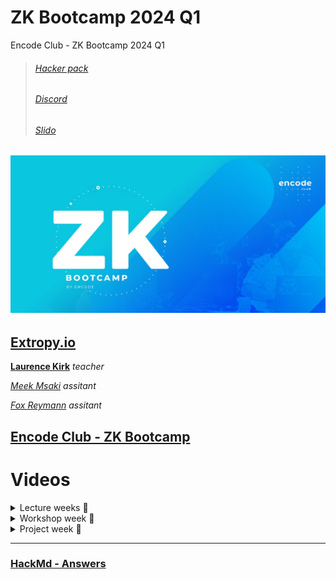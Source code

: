# ZK Bootcamp 2024 Q1

Encode Club - ZK Bootcamp 2024 Q1

> ###### [Hacker pack](https://encodeclub.notion.site/ZK-Bootcamp-Q1-2024-a9d42aad8f114a6b9b4cac4fdf128b25)
>
> ###### [Discord](https://discord.gg/encodeclub)
>
> ###### [Slido](https://app.sli.do/event/rkqwP9ciCE7QZQRop64jxX/live/questions)

## ![ZK](./img/ZK_encode_logo.jpg)

## [Extropy.io](https://www.linkedin.com/company/extropy-io-ltd/)

[**Laurence Kirk**](https://www.linkedin.com/in/extropylaurence/) _teacher_

[_Meek Msaki_](https://www.linkedin.com/in/msaki/) _assitant_

[_Fox Reymann_](https://www.linkedin.com/in/foxreymann/) _assitant_

## [Encode Club - ZK Bootcamp](https://www.encode.club/zk-bootcamp)

# Videos

<details>
<summary>Lecture weeks 🔳</summary>
<details>
<summary>First week ✔️</summary>
 
 > #### [Feb 19 - Overview / Maths & Cryptography Introduction](https://youtu.be/wMt5hwslFDg)
 >
 > #### [Feb 20 - ZKP Theory / Zokrates](https://youtu.be/HraLxOm3nA4)
 >
 > #### [Feb 21 - Use Cases of ZKPs / L2](https://youtu.be/lm2RyF-5GO8)
 >
 > #### [Feb 22 - Introduction to Starknet / Cairo](https://youtu.be/ioAkqbFzOGA)
 </details>

<details>
<summary>Second week 🔳</summary>

> #### [Feb 26 - Starknet / Rust Continued](https://youtu.be/VUQ-zteaphk)
>
> #### [Feb 27 - DeFi / Aztec]() !!
>
> #### [Feb 28 - Noir]()
>
> #### [Feb 29 - MINA]()

</details>

<details>
<summary>Third week 🔳</summary>

> #### [Mar 04 - MINA / zkApps]()
>
> #### [Mar 05 - zkEVM Solutions]()
>
> #### [Mar 05 - Risc Zero / Circom]()
>
> #### [Mar 07 - zkSNARKS Theory]()

</details>

<details>
<summary>Fourth week 🔳</summary>

> #### [Mar 11 - zkML / PLONK]()
>
> #### [Mar 12 - STARK Theory]()
>
> #### [Mar 13 - Cryptographic alternatives]()
>
> #### [Mar 14 - Research and review]()

</details>
</details>

<details>
<summary>Workshop week 🔳</summary>
18/03/2024 → 21/03/2024
</details>

<details>
<summary>Project week 🔳</summary>
25/03/2024 → 28/03/2024
</details>

---
### [HackMd - Answers](https://hackmd.io/@Extropy/Q124ZKPAnswers)
